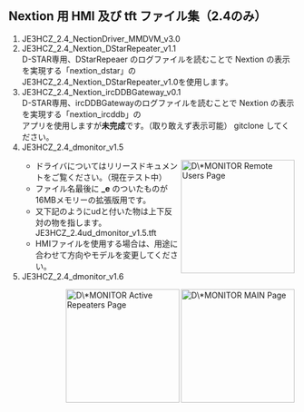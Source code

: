 <h2>Nextion 用 HMI 及び tft ファイル集（2.4のみ）</h2>

<ol>
  <li>JE3HCZ_2.4_NectionDriver_MMDVM_v3.0</li>
  <li>JE3HCZ_2.4_Nextion_DStarRepeater_v1.1</li>
    D-STAR専用、DStarRepeaer のログファイルを読むことで Nextion の表示を実現する「nextion_dstar」の<br>
    JE3HCZ_2.4_Nextion_DStarRepeater_v1.0を使用します。
  <li>JE3HCZ_2.4_Nextion_ircDDBGateway_v0.1</li>
    D-STAR専用、ircDDBGatewayのログファイルを読むことで Nextion の表示を実現する「nextion_ircddb」の<br>
    アプリを使用しますが<b>未完成</b>です。（取り敢えず表示可能） gitclone してください。
  <li>JE3HCZ_2.4_dmonitor_v1.5</li>
  <ul>
    <img src="https://todo.vc/download/app/dmonitor/dmon_users.jpg" alt="D\*MONITOR Remote Users Page" align="right" width="200">
    <li>ドライバについてはリリースドキュメントをご覧ください。（現在テスト中）</li>
    <li>ファイル名最後に <b>_e</b> のついたものが16MBメモリーの拡張版用です。</li>
    <li>又下記のようにudと付いた物は上下反対の物を指します。</li>
    JE3HCZ_2.4ud_dmonitor_v1.5.tft
    <li>HMIファイルを使用する場合は、用途に合わせて方向やモデルを変更してください。</li>
  </ul>
  <li>JE3HCZ_2.4_dmonitor_v1.6</li>
  <ul>
  <img src="https://todo.vc/download/app/dmonitor/dmon_main.jpg" alt="D\*MONITOR MAIN Page" align="right" width="200">
  <img src="https://todo.vc/download/app/dmonitor/dmon_active.jpg" alt="D\*MONITOR Active Repeaters Page" align="right" width="200">
</ul>
</ol>
